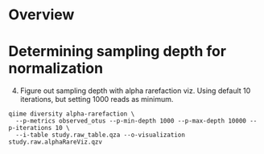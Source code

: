 # Overview

# Determining sampling depth for normalization
4. Figure out sampling depth with alpha rarefaction viz. Using default 10 iterations, but setting 1000 reads as minimum.

```
qiime diversity alpha-rarefaction \
  --p-metrics observed_otus --p-min-depth 1000 --p-max-depth 10000 --p-iterations 10 \
  --i-table study.raw_table.qza --o-visualization study.raw.alphaRareViz.qzv
```
